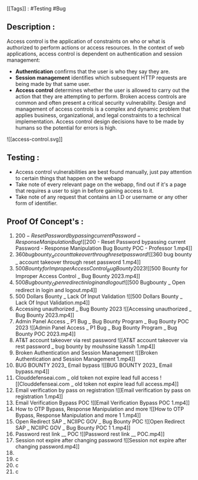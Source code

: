 [[Tags]] : #Testing #Bug 

## Description :

Access control is the application of constraints on who or what is authorized to perform actions or access resources. In the context of web applications, access control is dependent on authentication and session management:
- **Authentication** confirms that the user is who they say they are.
- **Session management** identifies which subsequent HTTP requests are being made by that same user.
- **Access control** determines whether the user is allowed to carry out the action that they are attempting to perform.
Broken access controls are common and often present a critical security vulnerability. Design and management of access controls is a complex and dynamic problem that applies business, organizational, and legal constraints to a technical implementation. Access control design decisions have to be made by humans so the potential for errors is high.

![[access-control.svg]]

## Testing :

- Access control vulnerabilities are best found manually, just pay attention to certain things that happen on the webapp
- Take note of every relevant page on the webapp, find out if it's a page that requires a user to sign in before gaining access to it.
- Take note of any request that contains an I.D or username or any other form of identifier.


## Proof Of Concept's :

1. $200 - Reset Password bypassing current Password - Response Manipulation Bug  ![[$200 - Reset Password bypassing current Password - Response Manipulation Bug Bounty POC - Professor 1.mp4]]
2. $360 bug bounty _ account takeover through reset password ![[$360 bug bounty _ account takeover through reset password 1.mp4]]
3. $500 Bounty for Improper Access Control _ Bug Bounty 2023 ![[$500 Bounty for Improper Access Control _ Bug Bounty 2023.mp4]]
4. $500 Bugbounty _ Open redirect in login and logout ![[$500 Bugbounty _ Open redirect in login and logout.mp4]]
5. 500 Dollars Bounty _ Lack Of Input Validation ![[500 Dollars Bounty _ Lack Of Input Validation.mp4]]
6. Accessing unauthorized _ Bug Bounty 2023 ![[Accessing unauthorized _ Bug Bounty 2023.mp4]]
7. Admin Panel Access _ P1 Bug _ Bug Bounty Program _ Bug Bounty POC 2023 ![[Admin Panel Access _ P1 Bug _ Bug Bounty Program _ Bug Bounty POC 2023.mp4]]
8. AT&T account takeover via rest password ![[AT&T account takeover via rest password _ bug bounty by mouhssine kassih 1.mp4]]
9. Broken Authentication and Session Management ![[Broken Authentication and Session Management 1.mp4]]
11. BUG BOUNTY 2023_ Email bypass ![[BUG BOUNTY 2023_ Email bypass.mp4]]
12. Clouddefenseai.com _ old token not expire lead full access ![[Clouddefenseai.com _ old token not expire lead full access.mp4]]
13. Email verification by pass on registration ![[Email verification by pass on registration 1.mp4]]
14. Email Verification Bypass POC ![[Email Verification Bypass POC 1.mp4]]
15. How to OTP Bypass, Response Manipulation and more ![[How to OTP Bypass, Response Manipulation and more 1 1.mp4]]
16. Open Redirect SAP _ NCIIPC GOV _ Bug Bounty POC ![[Open Redirect SAP _ NCIIPC GOV _ Bug Bounty POC 1 1.mp4]]
17. Password rest link  __ POC ![[Password rest link  __ POC.mp4]]
18. Session not expire after changing password ![[Session not expire after changing password.mp4]]
19. 
20. c
21. c
22. c